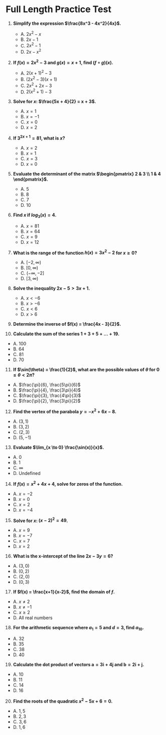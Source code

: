 # Full Length Practice Test

1. **Simplify the expression $\frac{8x^3 - 4x^2}{4x}$.**
   - A. $2x^2 - x$
   - B. $2x - 1$
   - C. $2x^2 - 1$
   - D. $2x - x^2$

2. **If $f(x) = 2x^2 - 3$ and $g(x) = x + 1$, find $(f \circ g)(x)$.**
   - A. $2(x + 1)^2 - 3$
   - B. $(2x^2 - 3)(x + 1)$
   - C. $2x^2 + 2x - 3$
   - D. $2(x^2 + 1) - 3$

3. **Solve for $x$: $\frac{5x + 4}{2} = x + 3$.**
   - A. $x = 1$
   - B. $x = -1$
   - C. $x = 0$
   - D. $x = 2$

4. **If $3^{2x + 1} = 81$, what is $x$?**
   - A. $x = 2$
   - B. $x = 1$
   - C. $x = 3$
   - D. $x = 0$

5. **Evaluate the determinant of the matrix $\begin{pmatrix} 2 & 3 \\ 1 & 4 \end{pmatrix}$.**
   - A. $5$
   - B. $8$
   - C. $7$
   - D. $10$

6. **Find $x$ if $log_3(x) = 4$.**
   - A. $x = 81$
   - B. $x = 64$
   - C. $x = 9$
   - D. $x = 12$

7. **What is the range of the function $h(x) = 3x^2 - 2$ for $x \geq 0$?**
   - A. $[-2, \infty)$
   - B. $[0, \infty)$
   - C. $(-\infty, -2]$
   - D. $[3, \infty)$

8. **Solve the inequality $2x - 5 > 3x + 1$.**
   - A. $x < -6$
   - B. $x > -6$
   - C. $x < 6$
   - D. $x > 6$

9. **Determine the inverse of $f(x) = \frac{4x - 3}{2}$.**

10. **Calculate the sum of the series $1 + 3 + 5 + \ldots + 19$.**
   - A. $100$
   - B. $64$
   - C. $81$
   - D. $70$

11. **If $\sin(\theta) = \frac{1}{2}$, what are the possible values of $\theta$ for $0 \leq \theta < 2\pi$?**
   - A. $\frac{\pi}{6}, \frac{5\pi}{6}$
   - B. $\frac{\pi}{4}, \frac{3\pi}{4}$
   - C. $\frac{\pi}{3}, \frac{4\pi}{3}$
   - D. $\frac{\pi}{2}, \frac{3\pi}{2}$

12. **Find the vertex of the parabola $y = -x^2 + 6x - 8$.**
   - A. $(3, 1)$
   - B. $(3, 2)$
   - C. $(2, 3)$
   - D. $(5, -1)$

13. **Evaluate $\lim_{x \to 0} \frac{\sin(x)}{x}$.**
   - A. $0$
   - B. $1$
   - C. $\infty$
   - D. Undefined

14. **If $f(x) = x^2 + 4x + 4$, solve for zeros of the function.**
   - A. $x = -2$
   - B. $x = 0$
   - C. $x = 2$
   - D. $x = -4$

15. **Solve for $x$: $(x - 2)^2 = 49$.**
   - A. $x = 9$
   - B. $x = -7$
   - C. $x = 7$
   - D. $x = 2$

16. **What is the x-intercept of the line $2x - 3y = 6$?**
   - A. $(3, 0)$
   - B. $(0, 2)$
   - C. $(2, 0)$
   - D. $(0, 3)$

17. **If $f(x) = \frac{x+1}{x-2}$, find the domain of $f$.**
   - A. $x \neq 2$
   - B. $x \neq -1$
   - C. $x \geq 2$
   - D. All real numbers

18. **For the arithmetic sequence where $a_1 = 5$ and $d = 3$, find $a_{10}$.**
   - A. $32$
   - B. $35$
   - C. $38$
   - D. $40$

19. **Calculate the dot product of vectors $\mathbf{a} = 3\mathbf{i} + 4\mathbf{j}$ and $\mathbf{b} = 2\mathbf{i} + \mathbf{j}$.**
   - A. $10$
   - B. $11$
   - C. $14$
   - D. $16$

20. **Find the roots of the quadratic $x^2 - 5x + 6 = 0$.**
   - A. $1, 5$
   - B. $2, 3$
   - C. $3, 6$
   - D. $1, 6$